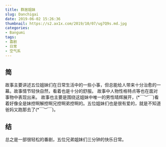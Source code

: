 ```yaml
---
title: 群居姐妹
slug: Danchigai
date: 2019-06-02 15:26:36
thumbnail: https://s2.ax1x.com/2019/10/07/ug7Q9s.md.jpg
categories:
- Bangumi
tags:
- 喜剧
- 日常
- 空气系
---
```


## 简
故事主要讲述五位姐妹们在日常生活中的一些小事，但总能给人带来十分治愈的一幕。故事情节轻快自然，看着也是十分的舒服。
故事中人物性格特点等也在面对事物中表现出来。
故事也主要是围绕这姐妹中唯一的男性晴辉展开，(\*￣︶￣)看着好像全是妹控啊解控啊兄控啊弟控啊的。五位姐妹们也是很有爱的，就是不知道爸妈又跑那去了(\*￣︶￣)。

## 结
总之是一部很轻松的番剧，五位兄弟姐妹们三分钟的快乐日常。
